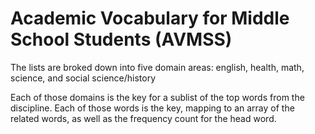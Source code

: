 # Academic Vocabulary for Middle School Students (AVMSS)

The lists are broked down into five domain areas: english, health, math, science, and social science/history

Each of those domains is the key for a sublist of the top words from the discipline. Each of those words
is the key, mapping to an array of the related words, as well as the frequency count for the head word.
